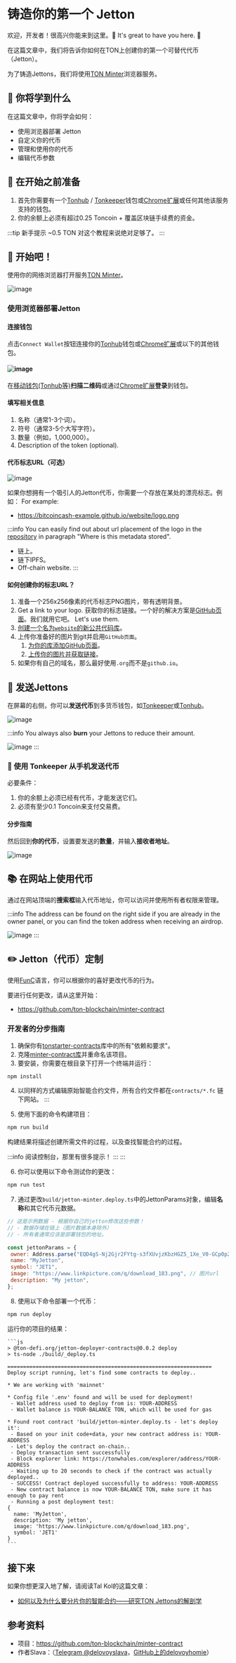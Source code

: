 # 铸造你的第一个 Jetton

欢迎，开发者！很高兴你能来到这里。👋 It's great to have you here. 👋

在这篇文章中，我们将告诉你如何在TON上创建你的第一个可替代代币（Jetton）。

为了铸造Jettons，我们将使用[TON Minter](https://minter.ton.org/)浏览器服务。

## 📖 你将学到什么

在这篇文章中，你将学会如何：

- 使用浏览器部署 Jetton
- 自定义你的代币
- 管理和使用你的代币
- 编辑代币参数

## 📌 在开始之前准备

1. 首先你需要有一个[Tonhub](https://ton.app/wallets/tonhub-wallet) / [Tonkeeper](https://ton.app/wallets/tonkeeper)钱包或[Chrome扩展](https://ton.app/wallets/chrome-plugin)或任何其他该服务支持的钱包。
2. 你的余额上必须有超过0.25 Toncoin + 覆盖区块链手续费的资金。

:::tip 新手提示
~0.5 TON 对这个教程来说绝对足够了。
:::

## 🚀 开始吧！

使用你的网络浏览器打开服务[TON Minter](https://minter.ton.org/)。

![image](/img/tutorials/jetton/jetton-main-page.png)

### 使用浏览器部署Jetton

#### 连接钱包

点击`Connect Wallet`按钮连接你的[Tonhub](https://ton.app/wallets/tonhub-wallet)钱包或[Chrome扩展](https://ton.app/wallets/chrome-plugin)或以下的其他钱包。

#### ![image](/img/tutorials/jetton/jetton-connect-wallet.png)

在[移动钱包(Tonhub等)](https://ton.app/wallets/tonhub-wallet)**扫描二维码**或通过[Chrome扩展](https://ton.app/wallets/chrome-plugin)**登录**到钱包。

#### 填写相关信息

1. 名称（通常1-3个词）。
2. 符号（通常3-5个大写字符）。
3. 数量（例如，1,000,000）。
4. Description of the token (optional).

#### 代币标志URL（可选）

![image](/img/tutorials/jetton/jetton-token-logo.png)

如果你想拥有一个吸引人的Jetton代币，你需要一个存放在某处的漂亮标志。例如：  For example:

- https://bitcoincash-example.github.io/website/logo.png

:::info
You can easily find out  about url placement of the logo in the [repository](https://github.com/ton-blockchain/minter-contract#jetton-metadata-field-best-practices) in paragraph "Where is this metadata stored".

- 链上。
- 链下IPFS。
- Off-chain website.
  :::

#### 如何创建你的标志URL？

1. 准备一个256x256像素的代币标志PNG图片，带有透明背景。
2. Get a link to your logo. 获取你的标志链接。一个好的解决方案是[GitHub页面](https://pages.github.com/)。我们就用它吧。 Let's use them.
3. [创建一个名为`website`的新公共代码库](https://docs.github.com/en/get-started/quickstart/create-a-repo)。
4. 上传你准备好的图片到git并启用`GitHub页面`。
   1. [为你的库添加GitHub页面](https://docs.github.com/en/pages/getting-started-with-github-pages/creating-a-github-pages-site)。
   2. [上传你的图片并获取链接](https://docs.github.com/en/repositories/working-with-files/managing-files/adding-a-file-to-a-repository)。
5. 如果你有自己的域名，那么最好使用`.org`而不是`github.io`。

## 💸 发送Jettons

在屏幕的右侧，你可以**发送代币**到多货币钱包，如[Tonkeeper](https://tonkeeper.com/)或[Tonhub](https://ton.app/wallets/tonhub-wallet)。

![image](/img/tutorials/jetton/jetton-send-tokens.png)

:::info
You always also **burn** your Jettons to reduce their amount.

![image](/img/tutorials/jetton/jetton-burn-tokens.png)
:::

### 📱 使用 Tonkeeper 从手机发送代币

必要条件：

1. 你的余额上必须已经有代币，才能发送它们。
2. 必须有至少0.1 Toncoin来支付交易费。

#### 分步指南

然后回到**你的代币**，设置要发送的**数量**，并输入**接收者地址**。

![image](/img/tutorials/jetton/jetton-send-tutorial.png)

## 📚 在网站上使用代币

通过在网站顶端的**搜索框**输入代币地址，你可以访问并使用所有者权限来管理。

:::info
The address can be found on the right side if you are already in the owner panel, or you can find the token address when receiving an airdrop.

![image](/img/tutorials/jetton/jetton-wallet-address.png)
:::

## ✏️ Jetton（代币）定制

使用[FunC](/develop/func/overview)语言，你可以根据你的喜好更改代币的行为。

要进行任何更改，请从这里开始：

- https://github.com/ton-blockchain/minter-contract

### 开发者的分步指南

1. 确保你有[tonstarter-contracts](https://github.com/ton-defi-org/tonstarter-contracts)库中的所有"依赖和要求"。
2. 克隆[minter-contract库](https://github.com/ton-blockchain/minter-contract)并重命名该项目。
3. 要安装，你需要在根目录下打开一个终端并运行：

```bash npm2yarn
npm install
```

4. 以同样的方式编辑原始智能合约文件，所有合约文件都在`contracts/*.fc` 链下网站。
   :::

5. 使用下面的命令构建项目：

```bash npm2yarn
npm run build
```

构建结果将描述创建所需文件的过程，以及查找智能合约的过程。

:::info
阅读控制台，那里有很多提示！
:::
:::

6. 你可以使用以下命令测试你的更改：

```bash npm2yarn
npm run test
```

7. 通过更改`build/jetton-minter.deploy.ts`中的JettonParams对象，编辑**名称**和其它代币元数据。

```js
// 这是示例数据 - 根据你自己的jetton修改这些参数！
// - 数据存储在链上（图片数据本身除外）
// - 所有者通常应该是部署钱包的地址。
  
const jettonParams = {
 owner: Address.parse("EQD4gS-Nj2Gjr2FYtg-s3fXUvjzKbzHGZ5_1Xe_V0-GCp0p2"),
 name: "MyJetton",
 symbol: "JET1",
 image: "https://www.linkpicture.com/q/download_183.png", // 图片url
 description: "My jetton",
};
```

8. 使用以下命令部署一个代币：

```bash npm2yarn
npm run deploy
```

运行你的项目的结果：

````
```js
> @ton-defi.org/jetton-deployer-contracts@0.0.2 deploy
> ts-node ./build/_deploy.ts

=================================================================
Deploy script running, let's find some contracts to deploy..

* We are working with 'mainnet'

* Config file '.env' found and will be used for deployment!
 - Wallet address used to deploy from is: YOUR-ADDRESS
 - Wallet balance is YOUR-BALANCE TON, which will be used for gas

* Found root contract 'build/jetton-minter.deploy.ts - let's deploy it':
 - Based on your init code+data, your new contract address is: YOUR-ADDRESS
 - Let's deploy the contract on-chain..
 - Deploy transaction sent successfully
 - Block explorer link: https://tonwhales.com/explorer/address/YOUR-ADDRESS
 - Waiting up to 20 seconds to check if the contract was actually deployed..
 - SUCCESS! Contract deployed successfully to address: YOUR-ADDRESS
 - New contract balance is now YOUR-BALANCE TON, make sure it has enough to pay rent
 - Running a post deployment test:
{
  name: 'MyJetton',
  description: 'My jetton',
  image: 'https://www.linkpicture.com/q/download_183.png',
  symbol: 'JET1'
}
```
````

## 接下来

如果你想更深入地了解，请阅读Tal Kol的这篇文章：

- [如何以及为什么要分片你的智能合约——研究TON Jettons的解剖学](https://blog.ton.org/how-to-shard-your-ton-smart-contract-and-why-studying-the-anatomy-of-tons-jettons)

## 参考资料

- 项目：https://github.com/ton-blockchain/minter-contract
- 作者Slava：（[Telegram @delovoyslava](https://t.me/delovoyslava)，[GitHub上的delovoyhomie](https://github.com/delovoyhomie)）
